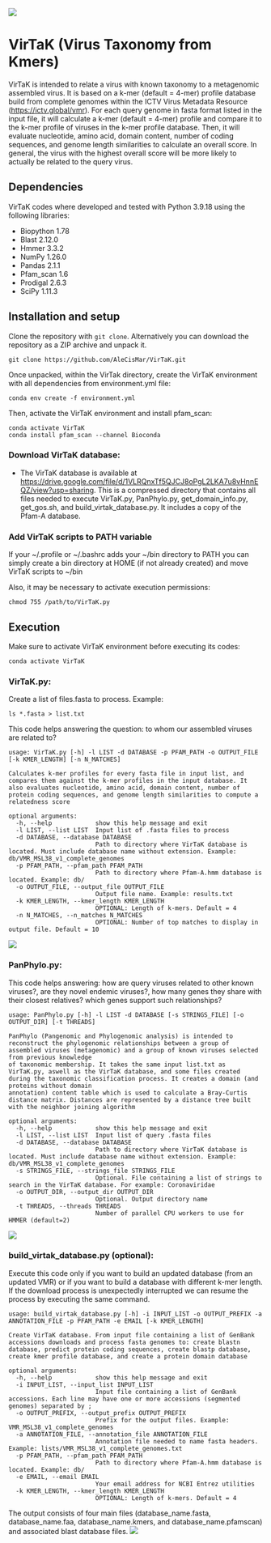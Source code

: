 ![](images/logo.png)
# VirTaK (Virus Taxonomy from Kmers)
 
VirTaK is intended to relate a virus with known taxonomy to a metagenomic assembled virus. It is based on a k-mer (default = 4-mer) profile database build from complete genomes within the ICTV Virus Metadata Resource (https://ictv.global/vmr). For each query genome in fasta format listed in the input file, it will calculate a k-mer (default = 4-mer) profile and compare it to the k-mer profile of viruses in the k-mer profile database. Then, it will evaluate nucleotide, amino acid, domain content, number of coding sequences, and genome length similarities to calculate an overall score. In general, the virus with the highest overall score will be more likely to actually be related to the query virus.

## Dependencies

VirTaK codes where developed and tested with Python 3.9.18 using the following libraries:

* Biopython 1.78
* Blast 2.12.0
* Hmmer 3.3.2
* NumPy 1.26.0
* Pandas 2.1.1
* Pfam_scan 1.6
* Prodigal 2.6.3
* SciPy 1.11.3

## Installation and setup

Clone the repository with `git clone`. Alternatively you can download the repository as a ZIP archive and unpack it.

```{bash, eval=FALSE, echo=TRUE}
git clone https://github.com/AleCisMar/VirTaK.git
```

Once unpacked, within the VirTak directory, create the VirTaK environment with all dependencies from environment.yml file:

```{bash, eval=FALSE, echo=TRUE}
conda env create -f environment.yml
```
Then, activate the VirTaK environment and install pfam_scan:

```{bash, eval=FALSE, echo=TRUE}
conda activate VirTaK
conda install pfam_scan --channel Bioconda
```

### Download VirTaK database:

* The VirTaK database is available at https://drive.google.com/file/d/1VLRQnxTf5QJCJ8oPgL2LKA7u8vHnnEQZ/view?usp=sharing.
This is a compressed directory that contains all files needed to execute VirTaK.py, PanPhylo.py, get_domain_info.py, get_gos.sh, and build_virtak_database.py. It includes a copy of the Pfam-A database.

### Add VirTaK scripts to PATH variable
If your ~/.profile or ~/.bashrc adds your ~/bin directory to PATH you can simply create a bin directory at HOME (if not already created) and move VirTaK scripts to ~/bin

Also, it may be necessary to activate execution permissions:

```{bash, eval=FALSE, echo=TRUE}
chmod 755 /path/to/VirTaK.py
```

## Execution

Make sure to activate VirTaK environment before executing its codes:

```{bash, eval=FALSE, echo=TRUE}
conda activate VirTaK
```

### VirTaK.py:

Create a list of files.fasta to process. Example:

```{bash, eval=FALSE, echo=TRUE}
ls *.fasta > list.txt
```

This code helps answering the question: to whom our assembled viruses are related to? 

```{bash, eval=FALSE, echo=TRUE}
usage: VirTaK.py [-h] -l LIST -d DATABASE -p PFAM_PATH -o OUTPUT_FILE [-k KMER_LENGTH] [-n N_MATCHES]

Calculates k-mer profiles for every fasta file in input list, and compares them against the k-mer profiles in the input database. It also evaluates nucleotide, amino acid, domain content, number of
protein coding sequences, and genome length similarities to compute a relatedness score

optional arguments:
  -h, --help            show this help message and exit
  -l LIST, --list LIST  Input list of .fasta files to process
  -d DATABASE, --database DATABASE
                        Path to directory where VirTaK database is located. Must include database name without extension. Example: db/VMR_MSL38_v1_complete_genomes
  -p PFAM_PATH, --pfam_path PFAM_PATH
                        Path to directory where Pfam-A.hmm database is located. Example: db/
  -o OUTPUT_FILE, --output_file OUTPUT_FILE
                        Output file name. Example: results.txt
  -k KMER_LENGTH, --kmer_length KMER_LENGTH
                        OPTIONAL: Length of k-mers. Default = 4
  -n N_MATCHES, --n_matches N_MATCHES
                        OPTIONAL: Number of top matches to display in output file. Default = 10
```
![](images/virtak.png)

### PanPhylo.py:

This code helps answering: how are query viruses related to other known viruses?, are they novel endemic viruses?, how many genes they share with their
closest relatives? which genes support such relationships?

```{bash, eval=FALSE, echo=TRUE}
usage: PanPhylo.py [-h] -l LIST -d DATABASE [-s STRINGS_FILE] [-o OUTPUT_DIR] [-t THREADS]

PanPhylo (Pangenomic and Phylogenomic analysis) is intended to reconstruct the phylogenomic relationships between a group of assembled viruses (metagenomic) and a group of known viruses selected from previous knowledge
of taxonomic membership. It takes the same input list.txt as VirTaK.py, aswell as the VirTaK database, and some files created during the taxonomic classification process. It creates a domain (and proteins without domain
annotation) content table which is used to calculate a Bray-Curtis distance matrix. Distances are represented by a distance tree built with the neighbor joining algorithm

optional arguments:
  -h, --help            show this help message and exit
  -l LIST, --list LIST  Input list of query .fasta files
  -d DATABASE, --database DATABASE
                        Path to directory where VirTaK database is located. Must include database name without extension. Example: db/VMR_MSL38_v1_complete_genomes
  -s STRINGS_FILE, --strings_file STRINGS_FILE
                        Optional. File containing a list of strings to search in the VirTaK database. For example: Coronaviridae
  -o OUTPUT_DIR, --output_dir OUTPUT_DIR
                        Optional. Output directory name
  -t THREADS, --threads THREADS
                        Number of parallel CPU workers to use for HMMER (default=2)
```
![](images/panphylo.png)

### build_virtak_database.py (optional):

Execute this code only if you want to build an updated database (from an updated VMR) or if you want to build a database with different k-mer length. If the download process is unexpectedly interrupted we can resume the process by executing the same command.

```{bash, eval=FALSE, echo=TRUE}
usage: build_virtak_database.py [-h] -i INPUT_LIST -o OUTPUT_PREFIX -a ANNOTATION_FILE -p PFAM_PATH -e EMAIL [-k KMER_LENGTH]

Create VirTaK database. From input file containing a list of GenBank accessions downloads and process fasta genomes to: create blastn database, predict protein coding sequences, create blastp database,
create kmer profile database, and create a protein domain database

optional arguments:
  -h, --help            show this help message and exit
  -i INPUT_LIST, --input_list INPUT_LIST
                        Input file containing a list of GenBank accessions. Each line may have one or more accessions (segmented genomes) separated by ;
  -o OUTPUT_PREFIX, --output_prefix OUTPUT_PREFIX
                        Prefix for the output files. Example: VMR_MSL38_v1_complete_genomes
  -a ANNOTATION_FILE, --annotation_file ANNOTATION_FILE
                        Annotation file needed to name fasta headers. Example: lists/VMR_MSL38_v1_complete_genomes.txt
  -p PFAM_PATH, --pfam_path PFAM_PATH
                        Path to directory where Pfam-A.hmm database is located. Example: db/
  -e EMAIL, --email EMAIL
                        Your email address for NCBI Entrez utilities
  -k KMER_LENGTH, --kmer_length KMER_LENGTH
                        OPTIONAL: Length of k-mers. Default = 4
```

The output consists of four main files (database_name.fasta, database_name.faa, database_name.kmers, and database_name.pfamscan) and associated blast database files.
![](images/build_virtak_db.png)
